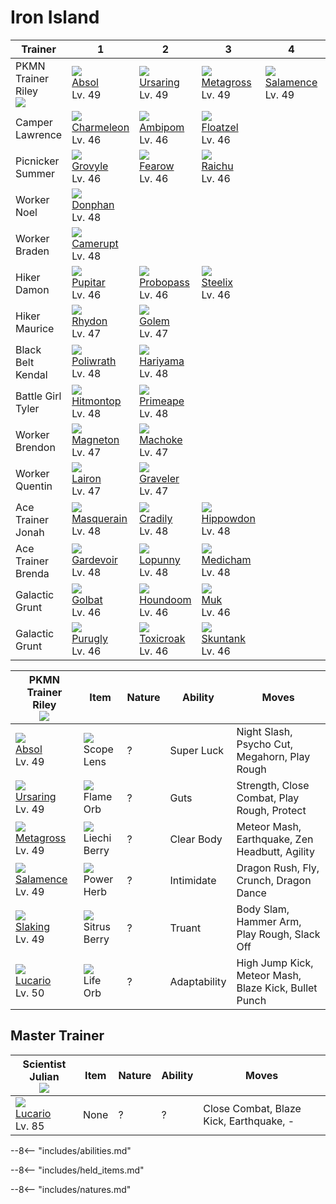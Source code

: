 # Iron Island

Trainer                          | 1                                  | 2                                 | 3                                 | 4                                 | 5                               | 6
---                              | ---                                | ---                               | ---                               | ---                               | ---                             | ---
PKMN Trainer Riley<br>![][riley] | ![][359]<br>[Absol]<br>Lv. 49      | ![][217]<br>[Ursaring]<br>Lv. 49  | ![][376]<br>[Metagross]<br>Lv. 49 | ![][373]<br>[Salamence]<br>Lv. 49 | ![][289]<br>[Slaking]<br>Lv. 49 | ![][448]<br>[Lucario]<br>Lv. 50
Camper Lawrence                  | ![][005]<br>[Charmeleon]<br>Lv. 46 | ![][424]<br>[Ambipom]<br>Lv. 46   | ![][419]<br>[Floatzel]<br>Lv. 46  | &nbsp;                            | &nbsp;                          | &nbsp;
Picnicker Summer                 | ![][253]<br>[Grovyle]<br>Lv. 46    | ![][022]<br>[Fearow]<br>Lv. 46    | ![][026]<br>[Raichu]<br>Lv. 46    | &nbsp;                            | &nbsp;                          | &nbsp;
Worker Noel                      | ![][232]<br>[Donphan]<br>Lv. 48    | &nbsp;                            | &nbsp;                            | &nbsp;                            | &nbsp;                          | &nbsp;
Worker Braden                    | ![][323]<br>[Camerupt]<br>Lv. 48   | &nbsp;                            | &nbsp;                            | &nbsp;                            | &nbsp;                          | &nbsp;
Hiker Damon                      | ![][247]<br>[Pupitar]<br>Lv. 46    | ![][476]<br>[Probopass]<br>Lv. 46 | ![][208]<br>[Steelix]<br>Lv. 46   | &nbsp;                            | &nbsp;                          | &nbsp;
Hiker Maurice                    | ![][112]<br>[Rhydon]<br>Lv. 47     | ![][076]<br>[Golem]<br>Lv. 47     | &nbsp;                            | &nbsp;                            | &nbsp;                          | &nbsp;
Black Belt Kendal                | ![][062]<br>[Poliwrath]<br>Lv. 48  | ![][297]<br>[Hariyama]<br>Lv. 48  | &nbsp;                            | &nbsp;                            | &nbsp;                          | &nbsp;
Battle Girl Tyler                | ![][237]<br>[Hitmontop]<br>Lv. 48  | ![][057]<br>[Primeape]<br>Lv. 48  | &nbsp;                            | &nbsp;                            | &nbsp;                          | &nbsp;
Worker Brendon                   | ![][082]<br>[Magneton]<br>Lv. 47   | ![][067]<br>[Machoke]<br>Lv. 47   | &nbsp;                            | &nbsp;                            | &nbsp;                          | &nbsp;
Worker Quentin                   | ![][305]<br>[Lairon]<br>Lv. 47     | ![][075]<br>[Graveler]<br>Lv. 47  | &nbsp;                            | &nbsp;                            | &nbsp;                          | &nbsp;
Ace Trainer Jonah                | ![][284]<br>[Masquerain]<br>Lv. 48 | ![][346]<br>[Cradily]<br>Lv. 48   | ![][450]<br>[Hippowdon]<br>Lv. 48 | &nbsp;                            | &nbsp;                          | &nbsp;
Ace Trainer Brenda               | ![][282]<br>[Gardevoir]<br>Lv. 48  | ![][428]<br>[Lopunny]<br>Lv. 48   | ![][308]<br>[Medicham]<br>Lv. 48  | &nbsp;                            | &nbsp;                          | &nbsp;
Galactic Grunt                   | ![][042]<br>[Golbat]<br>Lv. 46     | ![][229]<br>[Houndoom]<br>Lv. 46  | ![][089]<br>[Muk]<br>Lv. 46       | &nbsp;                            | &nbsp;                          | &nbsp;
Galactic Grunt                   | ![][432]<br>[Purugly]<br>Lv. 46    | ![][454]<br>[Toxicroak]<br>Lv. 46 | ![][435]<br>[Skuntank]<br>Lv. 46  | &nbsp;                            | &nbsp;                          | &nbsp;

PKMN Trainer Riley<br>![][riley]  | Item                              | Nature | Ability      | Moves
---                               | ---                               | ---    | ---          | ---
![][359]<br>[Absol]<br>Lv. 49     | ![][scope-lens]<br>Scope Lens     | ?      | Super Luck   | Night Slash, Psycho Cut, Megahorn, Play Rough
![][217]<br>[Ursaring]<br>Lv. 49  | ![][flame-orb]<br>Flame Orb       | ?      | Guts         | Strength, Close Combat, Play Rough, Protect
![][376]<br>[Metagross]<br>Lv. 49 | ![][liechi-berry]<br>Liechi Berry | ?      | Clear Body   | Meteor Mash, Earthquake, Zen Headbutt, Agility
![][373]<br>[Salamence]<br>Lv. 49 | ![][power-herb]<br>Power Herb     | ?      | Intimidate   | Dragon Rush, Fly, Crunch, Dragon Dance
![][289]<br>[Slaking]<br>Lv. 49   | ![][sitrus-berry]<br>Sitrus Berry | ?      | Truant       | Body Slam, Hammer Arm, Play Rough, Slack Off
![][448]<br>[Lucario]<br>Lv. 50   | ![][life-orb]<br>Life Orb         | ?      | Adaptability | High Jump Kick, Meteor Mash, Blaze Kick, Bullet Punch

## Master Trainer

Scientist Julian<br>![][scientist] | Item | Nature | Ability | Moves
---                                | ---  | ---    | ---     | ---
![][448]<br>[Lucario]<br>Lv. 85    | None | ?      | ?       | Close Combat, Blaze Kick, Earthquake, -

--8<-- "includes/abilities.md"

--8<-- "includes/held_items.md"

--8<-- "includes/natures.md"

[Charmeleon]: ../../pokemon_changes/005/
[Fearow]: ../../pokemon_changes/022/
[Raichu]: ../../pokemon_changes/026/
[Golbat]: ../../pokemon_changes/042/
[Primeape]: ../../pokemon_changes/057/
[Poliwrath]: ../../pokemon_changes/062/
[Machoke]: ../../pokemon_changes/067/
[Graveler]: ../../pokemon_changes/075/
[Golem]: ../../pokemon_changes/076/
[Magneton]: ../../pokemon_changes/082/
[Muk]: ../../pokemon_changes/089/
[Rhydon]: ../../pokemon_changes/112/
[Steelix]: ../../pokemon_changes/208/
[Ursaring]: ../../pokemon_changes/217/
[Houndoom]: ../../pokemon_changes/229/
[Donphan]: ../../pokemon_changes/232/
[Hitmontop]: ../../pokemon_changes/237/
[Pupitar]: ../../pokemon_changes/247/
[Grovyle]: ../../pokemon_changes/253/
[Gardevoir]: ../../pokemon_changes/282/
[Masquerain]: ../../pokemon_changes/284/
[Slaking]: ../../pokemon_changes/289/
[Hariyama]: ../../pokemon_changes/297/
[Lairon]: ../../pokemon_changes/305/
[Medicham]: ../../pokemon_changes/308/
[Camerupt]: ../../pokemon_changes/323/
[Cradily]: ../../pokemon_changes/346/
[Absol]: ../../pokemon_changes/359/
[Salamence]: ../../pokemon_changes/373/
[Metagross]: ../../pokemon_changes/376/
[Floatzel]: ../../pokemon_changes/419/
[Ambipom]: ../../pokemon_changes/424/
[Lopunny]: ../../pokemon_changes/428/
[Purugly]: ../../pokemon_changes/432/
[Skuntank]: ../../pokemon_changes/435/
[Lucario]: ../../pokemon_changes/448/
[Hippowdon]: ../../pokemon_changes/450/
[Toxicroak]: ../../pokemon_changes/454/
[Probopass]: ../../pokemon_changes/476/
[flame-orb]: ../img/items/flame-orb.png
[liechi-berry]: ../img/items/liechi-berry.png
[life-orb]: ../img/items/life-orb.png
[power-herb]: ../img/items/power-herb.png
[scope-lens]: ../img/items/scope-lens.png
[sitrus-berry]: ../img/items/sitrus-berry.png
[005]: ../img/pokemon/005.png
[022]: ../img/pokemon/022.png
[026]: ../img/pokemon/026.png
[042]: ../img/pokemon/042.png
[057]: ../img/pokemon/057.png
[062]: ../img/pokemon/062.png
[067]: ../img/pokemon/067.png
[075]: ../img/pokemon/075.png
[076]: ../img/pokemon/076.png
[082]: ../img/pokemon/082.png
[089]: ../img/pokemon/089.png
[112]: ../img/pokemon/112.png
[208]: ../img/pokemon/208.png
[217]: ../img/pokemon/217.png
[229]: ../img/pokemon/229.png
[232]: ../img/pokemon/232.png
[237]: ../img/pokemon/237.png
[247]: ../img/pokemon/247.png
[253]: ../img/pokemon/253.png
[282]: ../img/pokemon/282.png
[284]: ../img/pokemon/284.png
[289]: ../img/pokemon/289.png
[297]: ../img/pokemon/297.png
[305]: ../img/pokemon/305.png
[308]: ../img/pokemon/308.png
[323]: ../img/pokemon/323.png
[346]: ../img/pokemon/346.png
[359]: ../img/pokemon/359.png
[373]: ../img/pokemon/373.png
[376]: ../img/pokemon/376.png
[419]: ../img/pokemon/419.png
[424]: ../img/pokemon/424.png
[428]: ../img/pokemon/428.png
[432]: ../img/pokemon/432.png
[435]: ../img/pokemon/435.png
[448]: ../img/pokemon/448.png
[450]: ../img/pokemon/450.png
[454]: ../img/pokemon/454.png
[476]: ../img/pokemon/476.png
[riley]: ../img/trainer/riley.png
[scientist]: ../img/trainer/scientist.png
